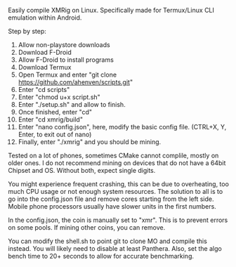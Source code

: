 Easily compile XMRig on Linux. Specifically made for Termux/Linux CLI emulation within Android.

Step by step:
1) Allow non-playstore downloads
2) Download F-Droid
3) Allow F-Droid to install programs
4) Download Termux
5) Open Termux and enter "git clone https://github.com/ahenven/scripts.git"
6) Enter "cd scripts"
7) Enter "chmod u+x script.sh"
8) Enter "./setup.sh" and allow to finish.
9) Once finished, enter "cd"
10) Enter "cd xmrig/build"
11) Enter "nano config.json", here, modify the basic config file. (CTRL+X, Y, Enter, to exit out of nano)
12) Finally, enter "./xmrig" and you should be mining.

Tested on a lot of phones, sometimes CMake cannot complile, mostly on older ones.
I do not recommend mining on devices that do not have a 64bit Chipset and OS. Without both, expect single digits.

You might experience frequent crashing, this can be due to overheating, too much CPU usage or not enough system resources.
The solution to all is to go into the config.json file and remove cores starting from the left side. Mobile phone processors usually have slower units in the first numbers.

In the config.json, the coin is manually set to "xmr". This is to prevent errors on some pools. If mining other coins, you can remove.

You can modify the shell.sh to point git to clone MO and compile this instead. You will likely need to disable at least Panthera. Also, set the algo bench time to 20+ seconds to allow for accurate benchmarking.
